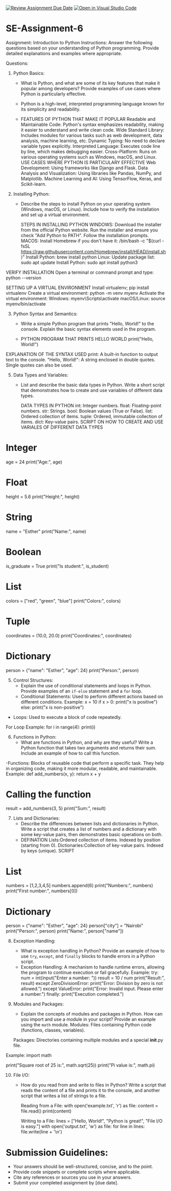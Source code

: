 [![Review Assignment Due Date](https://classroom.github.com/assets/deadline-readme-button-24ddc0f5d75046c5622901739e7c5dd533143b0c8e959d652212380cedb1ea36.svg)](https://classroom.github.com/a/WfNmjXUk)
[![Open in Visual Studio Code](https://classroom.github.com/assets/open-in-vscode-718a45dd9cf7e7f842a935f5ebbe5719a5e09af4491e668f4dbf3b35d5cca122.svg)](https://classroom.github.com/online_ide?assignment_repo_id=15264464&assignment_repo_type=AssignmentRepo)
# SE-Assignment-6
 Assignment: Introduction to Python
Instructions:
Answer the following questions based on your understanding of Python programming. Provide detailed explanations and examples where appropriate.

 Questions:

1. Python Basics:
   - What is Python, and what are some of its key features that make it popular among developers? Provide examples of use cases where Python is particularly effective.

   - Python is a high-level, interpreted programming language known for its simplicity and readability.

   - FEATURES OF PYTHON THAT MAKE IT POPULAR
Readable and Maintainable Code: Python's syntax emphasizes readability, making it easier to understand and write clean code.
Wide Standard Library: Includes modules for various tasks such as web development, data analysis, machine learning, etc.
Dynamic Typing: No need to declare variable types explicitly.
Interpreted Language: Executes code line by line, which makes debugging easier.
Cross-Platform: Runs on various operating systems such as Windows, macOS, and Linux.
USE CASES WHERE PYTHON IS PARTICULARY EFFECTIVE
Web Development: Using frameworks like Django and Flask.
Data Analysis and Visualization: Using libraries like Pandas, NumPy, and Matplotlib.
Machine Learning and AI: Using TensorFlow, Keras, and Scikit-learn.

3. Installing Python:
   - Describe the steps to install Python on your operating system (Windows, macOS, or Linux). Include how to verify the installation and set up a virtual environment.

      STEPS IN INSTALLING PYTHON
     WINDOWS:
Download the installer from the official Python website.
Run the installer and ensure you check "Add Python to PATH".
Follow the installation prompts.
    MACOS:
Install Homebrew if you don't have it: /bin/bash -c "$(curl -fsSL https://raw.githubusercontent.com/Homebrew/install/HEAD/install.sh)"
Install Python: brew install python
    Linux:
Update package list: sudo apt update
Install Python: sudo apt install python3

VERIFY INSTALLATION
Open a terminal or command prompt and type: python --version

SETTING UP A VIRTUAL ENVIRONMENT
Install virtualenv; pip install virtualenv
Create a virtual environment: python -m venv myenv
Activate the virtual environment:
     Windows: myenv\Scripts\activate
     macOS/Linux: source myenv/bin/activate

3. Python Syntax and Semantics:
   - Write a simple Python program that prints "Hello, World!" to the console. Explain the basic syntax elements used in the program.

   - PYTHON PROGRAM THAT PRINTS HELLO WORLD
 print("Hello, World!")

EXPLANATION OF THE SYNTAX USED
print: A built-in function to output text to the console.
"Hello, World!": A string enclosed in double quotes. Single quotes can also be used.

5. Data Types and Variables:
   - List and describe the basic data types in Python. Write a short script that demonstrates how to create and use variables of different data types.

      DATA TYPES IN PYTHON
int: Integer numbers.
float: Floating-point numbers.
str: Strings.
bool: Boolean values (True or False).
list: Ordered collection of items.
tuple: Ordered, immutable collection of items.
dict: Key-value pairs.
      SCRIPT ON HOW TO CREATE AND USE VARIALES OF DIFFERENT DATA TYPES
# Integer
age = 24
print("Age:", age)

# Float
height = 5.6
print("Height:", height)

# String
name = "Esther"
print("Name:", name)

# Boolean
is_graduate = True
print("Is student:", is_student)

# List
colors = ["red", "green", "blue"]
print("Colors:", colors)

# Tuple
coordinates = (10.0, 20.0)
print("Coordinates:", coordinates)

# Dictionary
person = {"name": "Esther", "age": 24}
print("Person:", person)


5. Control Structures:
   - Explain the use of conditional statements and loops in Python. Provide examples of an `if-else` statement and a `for` loop.
   - Conditional Statements:
Used to perform different actions based on different conditions.
Example:
x = 10
if x > 0:
    print("x is positive")
else:
    print("x is non-positive")

- Loops:
Used to execute a block of code repeatedly.

For Loop Example:
for i in range(4):
    print(i)

6. Functions in Python:
   - What are functions in Python, and why are they useful? Write a Python function that takes two arguments and returns their sum. Include an example of how to call this function.
 
-Functions:
Blocks of reusable code that perform a specific task. They help in organizing code, making it more modular, readable, and maintainable.
Example:
def add_numbers(x, y):
    return x + y

# Calling the function
result = add_numbers(3, 5)
print("Sum:", result)

7. Lists and Dictionaries:
   - Describe the differences between lists and dictionaries in Python. Write a script that creates a list of numbers and a dictionary with some key-value pairs, then demonstrates basic operations on both.
   - DEFINATION
Lists:Ordered collection of items. Indexed by position (starting from 0).
Dictionaries:Collection of key-value pairs. Indexed by keys (unique).
SCRIPT

# List
numbers = [1,2,3,4,5]
numbers.append(6)
print("Numbers:", numbers)
print("First number:", numbers[0])

# Dictionary
person = {"name": "Esther", "age": 24}
person["city"] = "Nairobi"
print("Person:", person)
print("Name:", person["name"])


8. Exception Handling:
   - What is exception handling in Python? Provide an example of how to use `try`, `except`, and `finally` blocks to handle errors in a Python script.
   - Exception Handling:
A mechanism to handle runtime errors, allowing the program to continue execution or fail gracefully.
Example:
try:
    num = int(input("Enter a number: "))
    result = 10 / num
    print("Result:", result)
except ZeroDivisionError:
    print("Error: Division by zero is not allowed.")
except ValueError:
    print("Error: Invalid input. Please enter a number.")
finally:
    print("Execution completed.")

9. Modules and Packages:
   - Explain the concepts of modules and packages in Python. How can you import and use a module in your script? Provide an example using the `math` module.
     Modules:
Files containing Python code (functions, classes, variables).

    Packages:
Directories containing multiple modules and a special __init__.py file.

Example:
import math

print("Square root of 25 is:", math.sqrt(25))
print("Pi value is:", math.pi)

10. File I/O:
    - How do you read from and write to files in Python? Write a script that reads the content of a file and prints it to the console, and another script that writes a list of strings to a file.

      Reading from a File:
with open('example.txt', 'r') as file:
    content = file.read()
    print(content)

      Writing to a File:
lines = ["Hello, World!", "Python is great!", "File I/O is easy."]
with open('output.txt', 'w') as file:
    for line in lines:
        file.write(line + '\n')



# Submission Guidelines:
- Your answers should be well-structured, concise, and to the point.
- Provide code snippets or complete scripts where applicable.
- Cite any references or sources you use in your answers.
- Submit your completed assignment by [due date].


